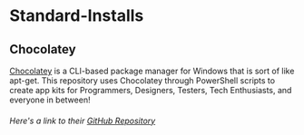 # Standard-Installs
## Chocolatey
[Chocolatey](https://chocolatey.org/) is a CLI-based package manager for Windows that is sort of like apt-get. This repository uses Chocolatey through PowerShell scripts to create app kits for Programmers, Designers, Testers, Tech Enthusiasts, and everyone in between!
###### Here's a link to their [GitHub Repository](https://github.com/chocolatey/choco)






